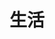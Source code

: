 ---
title: 生活
description: A description of this category
image: https://raw.githubusercontent.com/LosLiSang/picgo/main/20240713215255.png
---